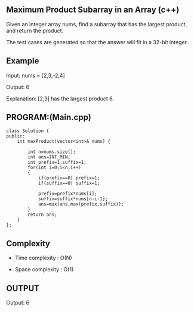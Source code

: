 ## Maximum Product Subarray in an Array (c++)

Given an integer array nums, find a subarray that has the largest product, and return the product.

The test cases are generated so that the answer will fit in a 32-bit integer.
## Example
Input: nums = [2,3,-2,4]

Output: 6

Explanation: [2,3] has the largest product 6.

## PROGRAM:(Main.cpp)
```
class Solution {
public:
    int maxProduct(vector<int>& nums) {

        int n=nums.size();
        int ans=INT_MIN;
        int prefix=1,suffix=1;
        for(int i=0;i<n;i++)
        {
            if(prefix==0) prefix=1;
            if(suffix==0) suffix=1;
            
            prefix=prefix*nums[i];
            suffix=suffix*nums[n-i-1];
            ans=max(ans,max(prefix,suffix));
        }
        return ans;
    }
};
```
## Complexity
- Time complexity : O(N)

- Space complexity : O(1)

## OUTPUT
Output: 6
